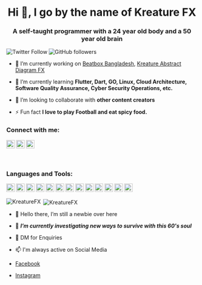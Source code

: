 <!---
KreatureFX/KreatureFX is a ✨ special ✨ repository because its `README.md` (this file) appears on your GitHub profile.
You can click the Preview link to take a look at your changes.
--->
<h1 align="center">Hi 👋, I go by the name of Kreature FX</h1>
<h3 align="center">A self-taught programmer with a 24 year old body and a 50 year old brain</h3>

![Twitter Follow](https://img.shields.io/twitter/follow/Kreaturefx?label=Kreaturefx&logo=twitter&style=for-the-badge)
![GitHub followers](https://img.shields.io/github/followers/KreatureFX?logo=GitHub&style=for-the-badge)

- 🔭 I’m currently working on [Beatbox Bangladesh](https://beatboxbangladesh.com/), [Kreature Abstract Diagram FX](https://www.youtube.com/@KreatureFX)

- 🌱 I’m currently learning **Flutter, Dart, GO, Linux, Cloud Architecture, Software Quality Assurance, Cyber Security Operations, etc.**

- 👯 I’m looking to collaborate with **other content creators**

- ⚡ Fun fact **I love to play Football and eat spicy food.**

### Connect with me:

<a href="https://twitter.com/Kreaturefx" target="blank"><img src="https://cdn.jsdelivr.net/npm/simple-icons@3.0.1/icons/twitter.svg" alt="KREATURE FX" height="22" width="22" /></a>
<a href="https://www.linkedin.com/in/kreaturefxofficial/" target="blank"><img src="https://cdn.jsdelivr.net/npm/simple-icons@3.0.1/icons/linkedin.svg" alt="KREATURE FX" height="22" width="22" /></a>
<a href="https://www.youtube.com/c/kreatureabstractdiagramfx" target="blank"><img src="https://cdn.jsdelivr.net/npm/simple-icons@3.0.1/icons/youtube.svg" alt="KREATURE ABSTRACT DIAGRAM FX" height="22" width="22" /></a>


<br />

### Languages and Tools:

<p align="left"><img src="https://www.vectorlogo.zone/logos/dartlang/dartlang-icon.svg" alt="dart" width="22" height="22"/> <img src="https://devicons.github.io/devicon/devicon.git/icons/django/django-original.svg" alt="django" width="22" height="22"/> <img src="https://www.vectorlogo.zone/logos/figma/figma-icon.svg" alt="figma" width="22" height="22"/> <img src="https://www.vectorlogo.zone/logos/firebase/firebase-icon.svg" alt="firebase" width="22" height="22"/> <img src="https://www.vectorlogo.zone/logos/pocoo_flask/pocoo_flask-icon.svg" alt="flask" width="22" height="22"/> <img src="https://www.vectorlogo.zone/logos/flutterio/flutterio-icon.svg" alt="flutter" width="22" height="22"/> <img src="https://www.vectorlogo.zone/logos/git-scm/git-scm-icon.svg" alt="git" width="22" height="22"/> <img src="https://devicons.github.io/devicon/devicon.git/icons/linux/linux-original.svg" alt="linux" width="22" height="22"/> <img src="https://devicons.github.io/devicon/devicon.git/icons/mysql/mysql-original-wordmark.svg" alt="mysql" width="22" height="22"/> <img src="https://devicons.github.io/devicon/devicon.git/icons/postgresql/postgresql-original-wordmark.svg" alt="postgresql" width="22" height="22"/> <img src="https://devicons.github.io/devicon/devicon.git/icons/python/python-original.svg" alt="python" width="22" height="22"/> <img src="https://www.vectorlogo.zone/logos/sketchapp/sketchapp-icon.svg" alt="sketch" width="22" height="22"/> <img src="https://devicons.github.io/devicon/devicon.git/icons/swift/swift-original-wordmark.svg" alt="swift" width="22" height="22"/></p>

<p><img align="left" src="https://github-readme-stats.vercel.app/api/top-langs/?username=KreatureFX&layout=compact&hide=html" alt="KreatureFX" /></p>

<p>&nbsp;<img align="center" src="https://github-readme-stats.vercel.app/api?username=KreatureFX&show_icons=true" alt="KreatureFX" /></p>

- 👋 Hello there, I’m still a newbie over here
 
- 🌱 ***I’m currently investigating new ways to survive with this 60's soul*** 
 
- 💬 DM for Enquiries

- 📫 I'm always active on Social Media       
-    [Facebook](https://www.facebook.com/kreaturefx/)
-    [Instagram](https://www.instagram.com/kreaturecaged_fx/)
